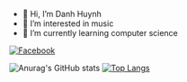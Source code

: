 - 👋 Hi, I’m Danh Huynh
- 👀 I’m interested in music
- 🌱 I’m currently learning computer science

[<img href="https://www.facebook.com/danh250/" alt="Facebook" src="https://img.shields.io/badge/Facebook-%231877F2.svg?style=for-the-badge&logo=Facebook&logoColor=white"/>](https://www.facebook.com/danh250/)

![Anurag's GitHub stats](https://github-readme-stats.vercel.app/api?username=danhhuynh25029&show_icons=true)
[![Top Langs](https://github-readme-stats.vercel.app/api/top-langs/?username=danhhuynh25029&layout=compact)](https://github.com/anuraghazra/github-readme-stats)
<!---
danhhuynh25029/danhhuynh25029 is a ✨ special ✨ repository because its `README.md` (this file) appears on your GitHub profile.
You can click the Preview link to take a look at your changes.
--->
